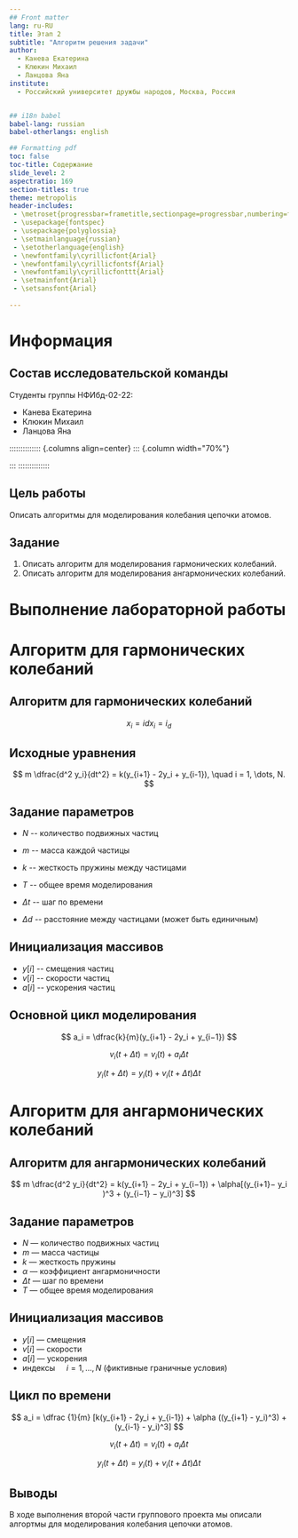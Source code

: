 ```yaml
---
## Front matter
lang: ru-RU
title: Этап 2
subtitle: "Алгоритм решения задачи"
author:
  - Канева Екатерина
  - Клюкин Михаил
  - Ланцова Яна
institute:
  - Российский университет дружбы народов, Москва, Россия


## i18n babel
babel-lang: russian
babel-otherlangs: english

## Formatting pdf
toc: false
toc-title: Содержание
slide_level: 2
aspectratio: 169
section-titles: true
theme: metropolis
header-includes:
 - \metroset{progressbar=frametitle,sectionpage=progressbar,numbering=fraction}
 - \usepackage{fontspec}
 - \usepackage{polyglossia}
 - \setmainlanguage{russian}
 - \setotherlanguage{english}
 - \newfontfamily\cyrillicfont{Arial}
 - \newfontfamily\cyrillicfontsf{Arial}
 - \newfontfamily\cyrillicfonttt{Arial}
 - \setmainfont{Arial}
 - \setsansfont{Arial}
 
---
```


# Информация

## Состав исследовательской команды

Студенты группы НФИбд-02-22:

- Канева Екатерина
- Клюкин Михаил
- Ланцова Яна

:::::::::::::: {.columns align=center}
::: {.column width="70%"}

:::
::::::::::::::

## Цель работы

Описать алгоритмы для моделирования колебания цепочки атомов.

## Задание

1. Описать алгоритм для моделирования гармонических колебаний.
2. Описать алгоритм для моделирования ангармонических колебаний.

# Выполнение лабораторной работы

# Алгоритм для гармонических колебаний

## Алгоритм для гармонических колебаний

$$
x_i = i dx_i​ = i_d
$$

## Исходные уравнения

$$
m \dfrac{d^2 y_i}{dt^2} = k(y_{i+1} - 2y_i + y_{i-1}), \quad i = 1, \dots, N.
$$

## Задание параметров

- $N$ -- количество подвижных частиц
- $m$ -- масса каждой частицы
- $k$ -- жесткость пружины между частицами
- $T$ -- общее время моделирования
- $\Delta t$ -- шаг по времени

- $\Delta d$ -- расстояние между частицами (может быть единичным)

## Инициализация массивов

- $y[i]$ -- смещения частиц
- $v[i]$ -- скорости частиц
- $a[i]$ -- ускорения частиц

## Основной цикл моделирования

$$
a_i = \dfrac{k}{m}(y_{i+1} - 2y_i + y_{i−1})
$$

$$
v_i (t + \Delta t) = v_i(t) + a_i \Delta t
$$

$$
y_i (t + \Delta t) = y_i(t) + v_i(t + \Delta t) \Delta t
$$

# Алгоритм для ангармонических колебаний

## Алгоритм для ангармонических колебаний

$$
m \dfrac{d^2 y_i}{dt^2} ​​= k(y_{i+1}​ − 2y_i​ + y_{i−1}​) + \alpha[(y_{i+1}​ − y_i​)^3 + (y_{i−1}​ − y_i​)^3]
$$

## Задание параметров

- $N$ — количество подвижных частиц
- $m$ — масса частицы
- $k$ — жесткость пружины
- $\alpha$ — коэффициент ангармоничности
- $\Delta t$ — шаг по времени
- $T$ — общее время моделирования

## Инициализация массивов

- $y[i]$ — смещения
- $v[i]$ — скорости
- $a[i]$ — ускорения
- индексы $\quad i = 1, \dots, N$ (фиктивные граничные условия)

## Цикл по времени

$$
a_i = \dfrac {1}{m} [k(y_{i+1} - 2y_i + y_{i-1}) + \alpha ((y_{i+1} - y_i)^3) + (y_{i-1} - y_i)^3]
$$

$$
v_i (t + \Delta t) = v_i(t) + a_i \Delta t
$$

$$
y_i (t + \Delta t) = y_i(t) + v_i (t + \Delta t) \Delta t
$$

## Выводы

В ходе выполнения второй части группового проекта мы описали алгортмы для моделирования колебания цепочки атомов.

